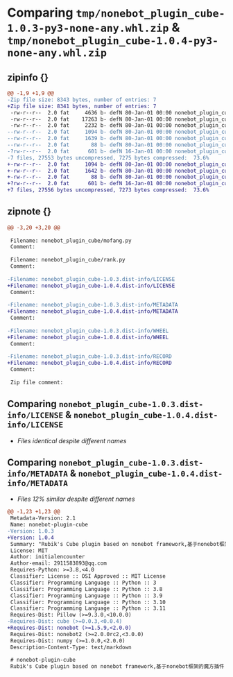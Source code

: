 # Comparing `tmp/nonebot_plugin_cube-1.0.3-py3-none-any.whl.zip` & `tmp/nonebot_plugin_cube-1.0.4-py3-none-any.whl.zip`

## zipinfo {}

```diff
@@ -1,9 +1,9 @@
-Zip file size: 8343 bytes, number of entries: 7
+Zip file size: 8341 bytes, number of entries: 7
 -rw-r--r--  2.0 fat     4636 b- defN 80-Jan-01 00:00 nonebot_plugin_cube/__init__.py
 -rw-r--r--  2.0 fat    17263 b- defN 80-Jan-01 00:00 nonebot_plugin_cube/mofang.py
 -rw-r--r--  2.0 fat     2232 b- defN 80-Jan-01 00:00 nonebot_plugin_cube/rank.py
--rw-r--r--  2.0 fat     1094 b- defN 80-Jan-01 00:00 nonebot_plugin_cube-1.0.3.dist-info/LICENSE
--rw-r--r--  2.0 fat     1639 b- defN 80-Jan-01 00:00 nonebot_plugin_cube-1.0.3.dist-info/METADATA
--rw-r--r--  2.0 fat       88 b- defN 80-Jan-01 00:00 nonebot_plugin_cube-1.0.3.dist-info/WHEEL
-?rw-r--r--  2.0 fat      601 b- defN 16-Jan-01 00:00 nonebot_plugin_cube-1.0.3.dist-info/RECORD
-7 files, 27553 bytes uncompressed, 7275 bytes compressed:  73.6%
+-rw-r--r--  2.0 fat     1094 b- defN 80-Jan-01 00:00 nonebot_plugin_cube-1.0.4.dist-info/LICENSE
+-rw-r--r--  2.0 fat     1642 b- defN 80-Jan-01 00:00 nonebot_plugin_cube-1.0.4.dist-info/METADATA
+-rw-r--r--  2.0 fat       88 b- defN 80-Jan-01 00:00 nonebot_plugin_cube-1.0.4.dist-info/WHEEL
+?rw-r--r--  2.0 fat      601 b- defN 16-Jan-01 00:00 nonebot_plugin_cube-1.0.4.dist-info/RECORD
+7 files, 27556 bytes uncompressed, 7273 bytes compressed:  73.6%
```

## zipnote {}

```diff
@@ -3,20 +3,20 @@
 
 Filename: nonebot_plugin_cube/mofang.py
 Comment: 
 
 Filename: nonebot_plugin_cube/rank.py
 Comment: 
 
-Filename: nonebot_plugin_cube-1.0.3.dist-info/LICENSE
+Filename: nonebot_plugin_cube-1.0.4.dist-info/LICENSE
 Comment: 
 
-Filename: nonebot_plugin_cube-1.0.3.dist-info/METADATA
+Filename: nonebot_plugin_cube-1.0.4.dist-info/METADATA
 Comment: 
 
-Filename: nonebot_plugin_cube-1.0.3.dist-info/WHEEL
+Filename: nonebot_plugin_cube-1.0.4.dist-info/WHEEL
 Comment: 
 
-Filename: nonebot_plugin_cube-1.0.3.dist-info/RECORD
+Filename: nonebot_plugin_cube-1.0.4.dist-info/RECORD
 Comment: 
 
 Zip file comment:
```

## Comparing `nonebot_plugin_cube-1.0.3.dist-info/LICENSE` & `nonebot_plugin_cube-1.0.4.dist-info/LICENSE`

 * *Files identical despite different names*

## Comparing `nonebot_plugin_cube-1.0.3.dist-info/METADATA` & `nonebot_plugin_cube-1.0.4.dist-info/METADATA`

 * *Files 12% similar despite different names*

```diff
@@ -1,23 +1,23 @@
 Metadata-Version: 2.1
 Name: nonebot-plugin-cube
-Version: 1.0.3
+Version: 1.0.4
 Summary: "Rubik's Cube plugin based on nonebot framework,基于nonebot框架的魔方插件"
 License: MIT
 Author: initialencounter
 Author-email: 2911583893@qq.com
 Requires-Python: >=3.8,<4.0
 Classifier: License :: OSI Approved :: MIT License
 Classifier: Programming Language :: Python :: 3
 Classifier: Programming Language :: Python :: 3.8
 Classifier: Programming Language :: Python :: 3.9
 Classifier: Programming Language :: Python :: 3.10
 Classifier: Programming Language :: Python :: 3.11
 Requires-Dist: Pillow (>=9.3.0,<10.0.0)
-Requires-Dist: cube (>=0.0.3,<0.0.4)
+Requires-Dist: nonebot (>=1.5.9,<2.0.0)
 Requires-Dist: nonebot2 (>=2.0.0rc2,<3.0.0)
 Requires-Dist: numpy (>=1.0.0,<2.0.0)
 Description-Content-Type: text/markdown
 
 # nonebot-plugin-cube
 Rubik's Cube plugin based on nonebot framework,基于nonebot框架的魔方插件
```

